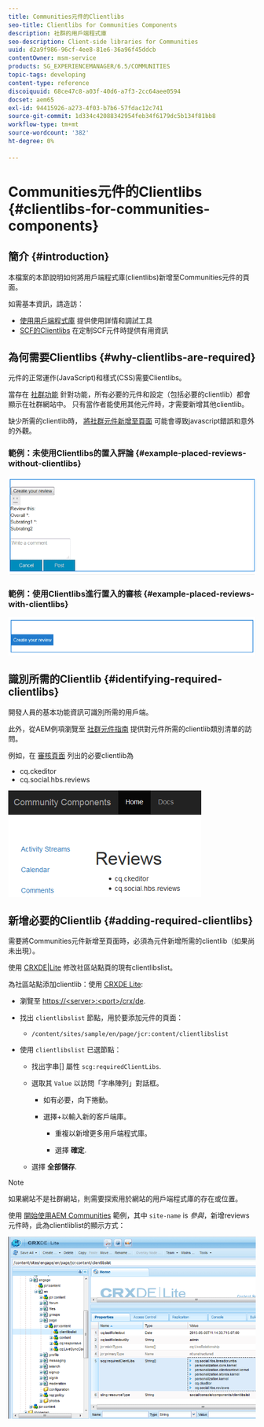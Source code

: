 ```yaml
---
title: Communities元件的Clientlibs
seo-title: Clientlibs for Communities Components
description: 社群的用戶端程式庫
seo-description: Client-side libraries for Communities
uuid: d2a9f986-96cf-4ee8-81e6-36a96f45ddcb
contentOwner: msm-service
products: SG_EXPERIENCEMANAGER/6.5/COMMUNITIES
topic-tags: developing
content-type: reference
discoiquuid: 68ce47c8-a03f-40d6-a7f3-2cc64aee0594
docset: aem65
exl-id: 94415926-a273-4f03-b7b6-57fdac12c741
source-git-commit: 1d334c42088342954feb34f6179dc5b134f81bb8
workflow-type: tm+mt
source-wordcount: '382'
ht-degree: 0%

---
```


# Communities元件的Clientlibs {#clientlibs-for-communities-components}

## 簡介 {#introduction}

本檔案的本節說明如何將用戶端程式庫(clientlibs)新增至Communities元件的頁面。

如需基本資訊，請造訪：

* [使用用戶端程式庫](/help/sites-developing/clientlibs.md) 提供使用詳情和調試工具
* [SCF的Clientlibs](/help/communities/client-customize.md#clientlibs) 在定制SCF元件時提供有用資訊


## 為何需要Clientlibs {#why-clientlibs-are-required}

元件的正常運作(JavaScript)和樣式(CSS)需要Clientlibs。

當存在 [社群功能](/help/communities/functions.md) 針對功能，所有必要的元件和設定（包括必要的clientlib）都會顯示在社群網站中。 只有當作者能使用其他元件時，才需要新增其他clientlib。

缺少所需的clientlib時， [將社群元件新增至頁面](/help/communities/author-communities.md) 可能會導致javascript錯誤和意外的外觀。

### 範例：未使用Clientlibs的置入評論 {#example-placed-reviews-without-clientlibs}

![置入審核](assets/placed-reviews.png)

### 範例：使用Clientlibs進行置入的審核 {#example-placed-reviews-with-clientlibs}

![reviews-clientlibs](assets/reviews-clientlibs.png)

## 識別所需的Clientlib {#identifying-required-clientlibs}

開發人員的基本功能資訊可識別所需的用戶端。

此外，從AEM例項瀏覽至 [社群元件指南](/help/communities/components-guide.md) 提供對元件所需的clientlib類別清單的訪問。

例如，在 [審核頁面](https://localhost:4502/content/community-components/en/reviews.html) 列出的必要clientlib為

* cq.ckeditor
* cq.social.hbs.reviews

![clientlibs-reviews](assets/clientlibs-reviews.png)

## 新增必要的Clientlib {#adding-required-clientlibs}

需要將Communities元件新增至頁面時，必須為元件新增所需的clientlib（如果尚未出現）。

使用 [CRXDE|Lite](#using-crxde-lite) 修改社區站點頁的現有clientlibslist。

為社區站點添加clientlib：使用 [CRXDE Lite](/help/sites-developing/developing-with-crxde-lite.md):

* 瀏覽至 [https://&lt;server>:&lt;port>/crx/de](https://localhost:4502/crx/de).
* 找出 `clientlibslist` 節點，用於要添加元件的頁面：

   * `/content/sites/sample/en/page/jcr:content/clientlibslist`

* 使用 `clientlibslist` 已選節點：

   * 找出字串[] 屬性 `scg:requiredClientLibs`.
   * 選取其 `Value` 以訪問「字串陣列」對話框。

      * 如有必要，向下捲動。
      * 選擇+以輸入新的客戶端庫。

         * 重複以新增更多用戶端程式庫。

         * 選擇 **確定**.
   * 選擇 **全部儲存**.


>[!NOTE]
>
>如果網站不是社群網站，則需要探索用於網站的用戶端程式庫的存在或位置。

使用 [開始使用AEM Communities](/help/communities/getting-started.md) 範例，其中 `site-name` is *參與*，新增reviews元件時，此為clientliblist的顯示方式：

![檢閱元件](assets/review-component.png)
